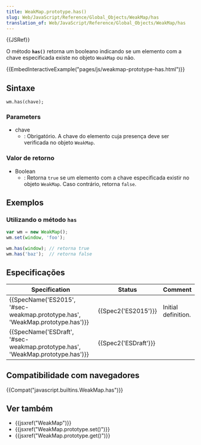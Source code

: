 ```yaml
---
title: WeakMap.prototype.has()
slug: Web/JavaScript/Reference/Global_Objects/WeakMap/has
translation_of: Web/JavaScript/Reference/Global_Objects/WeakMap/has
---
```

{{JSRef}}

O método **`has()`** retorna um booleano indicando se um elemento com a chave especificada existe no objeto `WeakMap` ou não.

{{EmbedInteractiveExample("pages/js/weakmap-prototype-has.html")}}

## Sintaxe

```
wm.has(chave);
```

### Parameters

- chave
  - : Obrigatório. A chave do elemento cuja presença deve ser verificada no objeto `WeakMap`.

### Valor de retorno

- Boolean
  - : Retorna `true` se um elemento com a chave especificada existir no objeto `WeakMap`. Caso contrário, retorna `false`.

## Exemplos

### Utilizando o método `has`

```js
var wm = new WeakMap();
wm.set(window, 'foo');

wm.has(window); // retorna true
wm.has('baz');  // retorna false
```

## Especificações

| Specification                                                                                            | Status                       | Comment             |
| -------------------------------------------------------------------------------------------------------- | ---------------------------- | ------------------- |
| {{SpecName('ES2015', '#sec-weakmap.prototype.has', 'WeakMap.prototype.has')}} | {{Spec2('ES2015')}}     | Initial definition. |
| {{SpecName('ESDraft', '#sec-weakmap.prototype.has', 'WeakMap.prototype.has')}} | {{Spec2('ESDraft')}} |                     |

## Compatibilidade com navegadores

{{Compat("javascript.builtins.WeakMap.has")}}

## Ver também

- {{jsxref("WeakMap")}}
- {{jsxref("WeakMap.prototype.set()")}}
- {{jsxref("WeakMap.prototype.get()")}}
